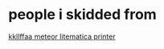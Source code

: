 # people i skidded from

[kkllffaa meteor litematica printer](https://github.com/kkllffaa/meteor-litematica-printer)